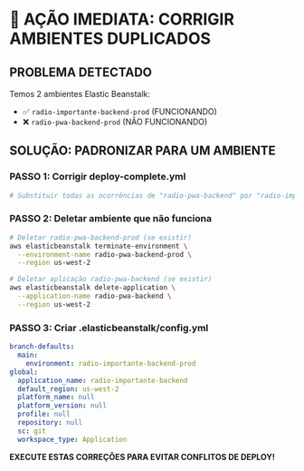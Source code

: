 # 🚨 AÇÃO IMEDIATA: CORRIGIR AMBIENTES DUPLICADOS

## PROBLEMA DETECTADO
Temos 2 ambientes Elastic Beanstalk:
- ✅ `radio-importante-backend-prod` (FUNCIONANDO)
- ❌ `radio-pwa-backend-prod` (NÃO FUNCIONANDO)

## SOLUÇÃO: PADRONIZAR PARA UM AMBIENTE

### PASSO 1: Corrigir deploy-complete.yml

```bash
# Substituir todas as ocorrências de "radio-pwa-backend" por "radio-importante-backend"
```

### PASSO 2: Deletar ambiente que não funciona

```bash
# Deletar radio-pwa-backend-prod (se existir)
aws elasticbeanstalk terminate-environment \
  --environment-name radio-pwa-backend-prod \
  --region us-west-2

# Deletar aplicação radio-pwa-backend (se existir)
aws elasticbeanstalk delete-application \
  --application-name radio-pwa-backend \
  --region us-west-2
```

### PASSO 3: Criar .elasticbeanstalk/config.yml

```yaml
branch-defaults:
  main:
    environment: radio-importante-backend-prod
global:
  application_name: radio-importante-backend
  default_region: us-west-2
  platform_name: null
  platform_version: null
  profile: null
  repository: null
  sc: git
  workspace_type: Application
```

**EXECUTE ESTAS CORREÇÕES PARA EVITAR CONFLITOS DE DEPLOY!**
